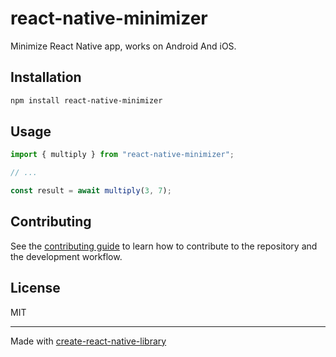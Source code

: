 # react-native-minimizer
Minimize React Native app, works on Android And iOS.
## Installation

```sh
npm install react-native-minimizer
```

## Usage

```js
import { multiply } from "react-native-minimizer";

// ...

const result = await multiply(3, 7);
```

## Contributing

See the [contributing guide](CONTRIBUTING.md) to learn how to contribute to the repository and the development workflow.

## License

MIT

---

Made with [create-react-native-library](https://github.com/callstack/react-native-builder-bob)
